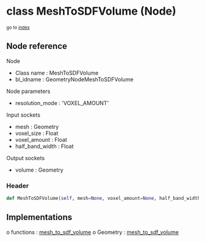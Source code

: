 # class MeshToSDFVolume (Node)

<sub>go to [index](/docs/index.md)</sub>

## Node reference

Node
 - Class name : MeshToSDFVolume
 - bl_idname : GeometryNodeMeshToSDFVolume

Node parameters
 - resolution_mode : 'VOXEL_AMOUNT'

Input sockets
 - mesh : Geometry
 - voxel_size : Float
 - voxel_amount : Float
 - half_band_width : Float

Output sockets
 - volume : Geometry

### Header

``` python
def MeshToSDFVolume(self, mesh=None, voxel_amount=None, half_band_width=None, voxel_size=None, resolution_mode='VOXEL_AMOUNT', node_label=None, node_color=None):
```

## Implementations

o functions : [mesh_to_sdf_volume](/docs/GeoNodes_classes/mesh_to_sdf_volume.md)
o Geometry : [mesh_to_sdf_volume](#mesh_to_sdf_volume) 

